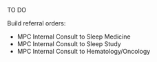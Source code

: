 TO DO

Build referral orders:
- MPC Internal Consult to Sleep Medicine
- MPC Internal Consult to Sleep Study
- MPC Internal Consult to Hematology/Oncology 